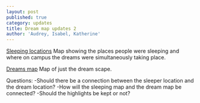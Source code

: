 ```yaml
---
layout: post
published: true
category: updates
title: Dream map updates 2
author: 'Audrey, Isabel, Katherine'
---
```

[Sleeping locations](https://felt.com/map/CMS-405-Sleeping-Locations-M4FjjVLRTqGOJIlBhgxrMA)
Map showing the places people were sleeping and where on campus the dreams were simultaneously taking place.

[Dreams map](https://felt.com/map/CMS-405-Dreams-2V3BvmJ9ATgyQOXqoYPF9CUC)
Map of just the dream scape.

Questions:
-Should there be a connection between the sleeper location and the dream location? 
-How will the sleeping map and the dream map be connected?
-Should the highlights be kept or not?